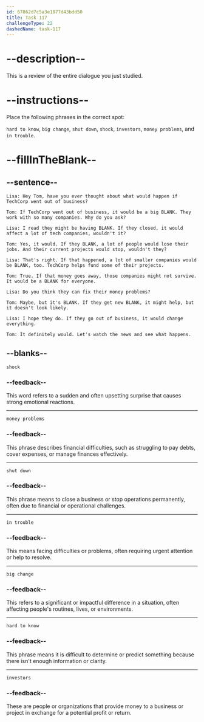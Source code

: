 ```yaml
---
id: 67862d7c5a3e1877d43bdd50
title: Task 117
challengeType: 22
dashedName: task-117
---
```


<!-- REVIEW -->

# --description--

This is a review of the entire dialogue you just studied.

# --instructions--

Place the following phrases in the correct spot:

`hard to know`, `big change`, `shut down`, `shock`, `investors`, `money problems`, and `in trouble`.

# --fillInTheBlank--

## --sentence--

`Lisa: Hey Tom, have you ever thought about what would happen if TechCorp went out of business?`

`Tom: If TechCorp went out of business, it would be a big BLANK. They work with so many companies. Why do you ask?`

`Lisa: I read they might be having BLANK. If they closed, it would affect a lot of tech companies, wouldn't it?`

`Tom: Yes, it would. If they BLANK, a lot of people would lose their jobs. And their current projects would stop, wouldn't they?`

`Lisa: That's right. If that happened, a lot of smaller companies would be BLANK, too. TechCorp helps fund some of their projects.`

`Tom: True. If that money goes away, those companies might not survive. It would be a BLANK for everyone.`

`Lisa: Do you think they can fix their money problems?`

`Tom: Maybe, but it's BLANK. If they get new BLANK, it might help, but it doesn't look likely.`

`Lisa: I hope they do. If they go out of business, it would change everything.`

`Tom: It definitely would. Let's watch the news and see what happens.`

## --blanks--

`shock`

### --feedback--

This word refers to a sudden and often upsetting surprise that causes strong emotional reactions.

---

`money problems`

### --feedback--

This phrase describes financial difficulties, such as struggling to pay debts, cover expenses, or manage finances effectively.

---

`shut down`

### --feedback--

This phrase means to close a business or stop operations permanently, often due to financial or operational challenges.

---

`in trouble`

### --feedback--

This means facing difficulties or problems, often requiring urgent attention or help to resolve.

---

`big change`

### --feedback--

This refers to a significant or impactful difference in a situation, often affecting people's routines, lives, or environments.

---

`hard to know`

### --feedback--

This phrase means it is difficult to determine or predict something because there isn't enough information or clarity.

---

`investors`

### --feedback--

These are people or organizations that provide money to a business or project in exchange for a potential profit or return.
